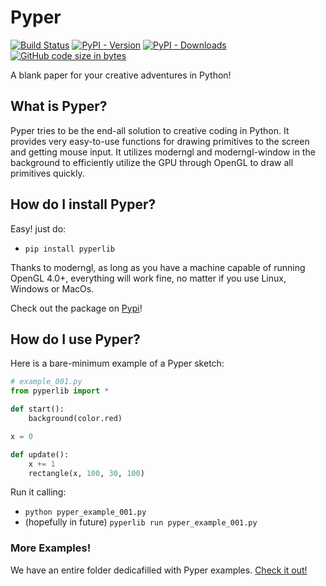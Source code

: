 # Pyper
[![Build Status](https://travis-ci.org/Canvim/Pyper.svg?branch=master)](https://travis-ci.org/Canvim/Pyper) [![PyPI - Version](https://img.shields.io/pypi/v/pyperlib.svg?logo=python&color=lightblue&label=Version)](https://pypi.org/project/pyperlib/) [![PyPI - Downloads](https://img.shields.io/pypi/dm/pyperlib?color=lightgreen&label=Downloads&logo=pypi)](https://pypi.org/project/pyperlib/) [![GitHub code size in bytes](https://img.shields.io/github/languages/code-size/Canvim/Pyper?color=purple&label=Size&logo=github)](https://github.com/Canvim/Pyper/)

A blank paper for your creative adventures in Python!

## What is Pyper?
Pyper tries to be the end-all solution to creative coding in Python. It provides very easy-to-use functions for drawing primitives to the screen and getting mouse input. It utilizes moderngl and moderngl-window in the background to efficiently utilize the GPU through OpenGL to draw all primitives quickly.

## How do I install Pyper?
Easy! just do:
* ```pip install pyperlib```

Thanks to moderngl, as long as you have a machine capable of running OpenGL 4.0+, everything will work fine, no matter if you use Linux, Windows or MacOs.

Check out the package on [Pypi](https://pypi.org/project/pyperlib/)!

## How do I use Pyper?
Here is a bare-minimum example of a Pyper sketch:

```python
# example_001.py
from pyperlib import *

def start():
    background(color.red)

x = 0

def update():
    x += 1
    rectangle(x, 100, 30, 100)
```

Run it calling:
* ```python pyper_example_001.py```
* (hopefully in future) ```pyperlib run pyper_example_001.py```

### More Examples!
We have an entire folder dedicafilled with Pyper examples. [Check it out!](https://github.com/Canvim/Pyper/tree/master/examples)